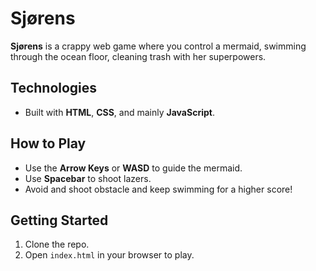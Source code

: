 # Sjørens

**Sjørens** is a crappy web game where you control a mermaid, swimming through the ocean floor, cleaning trash with her superpowers.

## Technologies
- Built with **HTML**, **CSS**, and mainly **JavaScript**.

## How to Play
- Use the **Arrow Keys** or **WASD** to guide the mermaid.
- Use **Spacebar** to shoot lazers.
- Avoid and shoot obstacle and keep swimming for a higher score!

## Getting Started
1. Clone the repo.
2. Open `index.html` in your browser to play.
